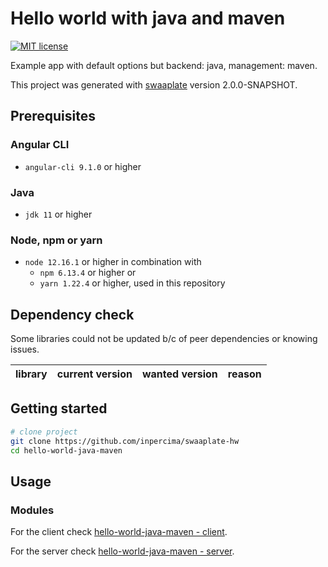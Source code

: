 # Hello world with java and maven

[![MIT license](https://img.shields.io/badge/license-MIT-blue.svg)](./LICENSE.md)

Example app with default options but backend: java, management: maven.

This project was generated with [swaaplate](https://github.com/inpercima/swaaplate) version 2.0.0-SNAPSHOT.

## Prerequisites

### Angular CLI

* `angular-cli 9.1.0` or higher

### Java

* `jdk 11` or higher

### Node, npm or yarn

* `node 12.16.1` or higher in combination with
  * `npm 6.13.4` or higher or
  * `yarn 1.22.4` or higher, used in this repository

## Dependency check

Some libraries could not be updated b/c of peer dependencies or knowing issues.

| library    | current version | wanted version | reason |
| ---------- | --------------- | -------------- | ------ |

## Getting started

```bash
# clone project
git clone https://github.com/inpercima/swaaplate-hw
cd hello-world-java-maven
```

## Usage

### Modules

For the client check [hello-world-java-maven - client](./client).

For the server check [hello-world-java-maven - server](./server).
